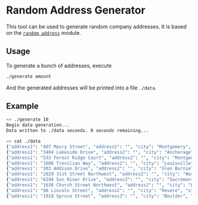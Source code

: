 # Random Address Generator

This tool can be used to generate random company addresses. It is based on the [`random address`](https://github.com/neosergio/random-address) module.

## Usage

To generate a bunch of addresses, execute

```bash
./generate amount
```

And the generated addresses will be printed into a file `./data`.

## Example

```bash
~> ./generate 10
Begin data generation...
Data written to ./data seconds. 0 seconds remaining...

~> cat ./data
{"address1": "487 Maury Street", "address2": "", "city": "Montgomery", "state": "AL", "postalCode": "36104", "company": "Ink Boundless Navigate Merge Bloom S.C.S."}
{"address1": "3404 Lakeside Drive", "address2": "", "city": "Anchorage", "state": "AK", "postalCode": "99515", "company": "Green Net Mountain River Way BV"}
{"address1": "533 Forest Ridge Court", "address2": "", "city": "Montgomery", "state": "AL", "postalCode": "36109", "company": "Venture Ltda"}
{"address1": "1606 Trevilian Way", "address2": "", "city": "Louisville", "state": "KY", "postalCode": "40205", "company": "Data Dazzle Sun Explore Link Hub Pixel Ink Art Eco Co."}
{"address1": "303 Addison Drive", "address2": "", "city": "Glen Burnie", "state": "MD", "postalCode": "21060", "company": "Infinite Eternal Gleam Spark Infinite Seek Logic Link Bridge Oy"}
{"address1": "2829 31st Street Northwest", "address2": "", "city": "Washington", "state": "DC", "postalCode": "20008", "company": "Sun Apex Hub Heal Answer Power Earth Pinnacle Corp"}
{"address1": "6244 Sun River Drive", "address2": "", "city": "Sacramento", "state": "CA", "postalCode": "95824", "company": "Trek Patch Spark Nexus Earth Byte Seek Data Ltda"}
{"address1": "1636 Church Street Northwest", "address2": "", "city": "Washington", "state": "DC", "postalCode": "20036", "company": "Prime Seek Unending S.C.A."}
{"address1": "98 Lincoln Street", "address2": "", "city": "Revere", "state": "MA", "postalCode": "02151", "company": "Expedition Expedition Prime Sun Code Ocean Cloud Data Web Trek"}
{"address1": "1918 Spruce Street", "address2": "", "city": "Boulder", "state": "CO", "postalCode": "80302", "company": "Fix Axis Inc."}
```